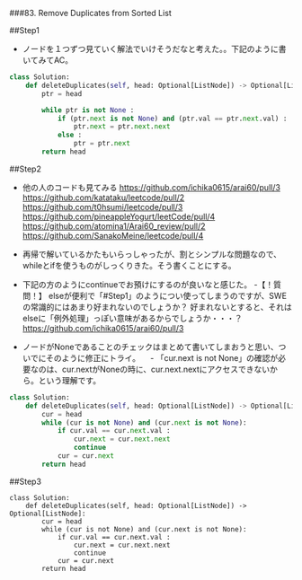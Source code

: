 ###83. Remove Duplicates from Sorted List

##Step1
- ノードを１つずつ見ていく解法でいけそうだなと考えた。。下記のように書いてみてAC。

```python
class Solution:
    def deleteDuplicates(self, head: Optional[ListNode]) -> Optional[ListNode]:
        ptr = head

        while ptr is not None :
            if (ptr.next is not None) and (ptr.val == ptr.next.val) :
                ptr.next = ptr.next.next                    
            else :
                ptr = ptr.next
        return head
```

##Step2
- 他の人のコードも見てみる
https://github.com/ichika0615/arai60/pull/3
https://github.com/katataku/leetcode/pull/2
https://github.com/t0hsumi/leetcode/pull/3
https://github.com/pineappleYogurt/leetCode/pull/4
https://github.com/atomina1/Arai60_review/pull/2
https://github.com/SanakoMeine/leetcode/pull/4

- 再帰で解いているかたもいらっしゃったが、割とシンプルな問題なので、whileとifを使うものがしっくりきた。そう書くことにする。
- 下記の方のようにcontinueでお預けにするのが良いなと感じた。
 -【！質問！】 elseが便利で「#Step1」のようについ使ってしまうのですが、SWEの常識的にはあまり好まれないのでしょうか？ 好まれないとすると、それはelseに「例外処理」っぽい意味があるからでしょうか・・・？
https://github.com/ichika0615/arai60/pull/3

- ノードがNoneであることのチェックはまとめて書いてしまおうと思い、ついでにそのように修正にトライ。
　- 「cur.next is not None」の確認が必要なのは、cur.nextがNoneの時に、cur.next.nextにアクセスできないから。という理解です。

```python
class Solution:
    def deleteDuplicates(self, head: Optional[ListNode]) -> Optional[ListNode]:
        cur = head
        while (cur is not None) and (cur.next is not None):
            if cur.val == cur.next.val :
                cur.next = cur.next.next
                continue
            cur = cur.next
        return head
```

##Step3

```
class Solution:
    def deleteDuplicates(self, head: Optional[ListNode]) -> Optional[ListNode]:
        cur = head
        while (cur is not None) and (cur.next is not None):
            if cur.val == cur.next.val :
                cur.next = cur.next.next
                continue
            cur = cur.next
        return head

```
